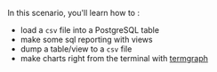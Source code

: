 In this scenario, you'll learn how to :

- load a `csv` file into a PostgreSQL table
- make some sql reporting with views
- dump a table/view to a `csv` file
- make charts right from the terminal with [termgraph](https://github.com/mkaz/termgraph)